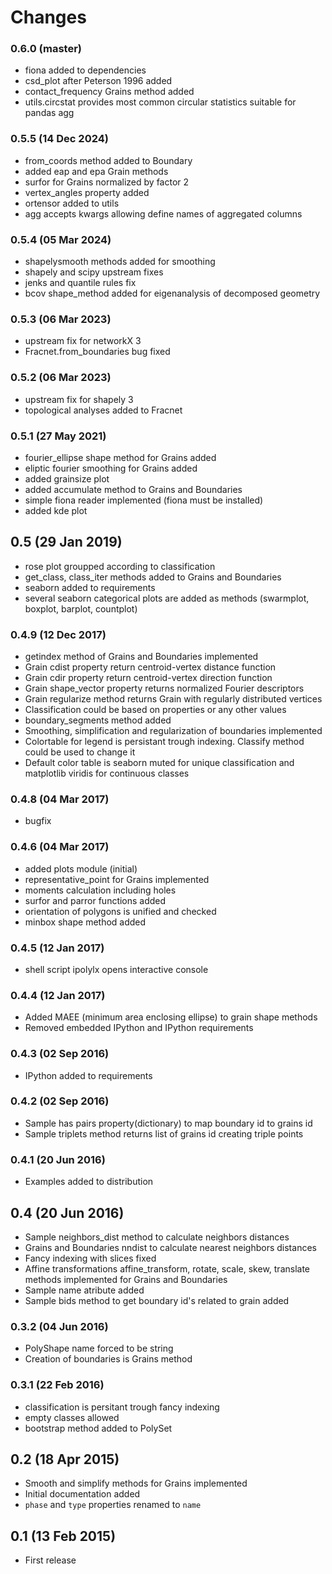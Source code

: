 # Changes

### 0.6.0 (master)
 * fiona added to dependencies
 * csd_plot after Peterson 1996 added
 * contact_frequency Grains method added
 * utils.circstat provides most common circular statistics
   suitable for pandas agg

### 0.5.5 (14 Dec 2024)
 * from_coords method added to Boundary
 * added eap and epa Grain methods
 * surfor for Grains normalized by factor 2
 * vertex_angles property added
 * ortensor added to utils
 * agg accepts kwargs allowing define names of aggregated columns

### 0.5.4 (05 Mar 2024)
 * shapelysmooth methods added for smoothing
 * shapely and scipy upstream fixes
 * jenks and quantile rules fix
 * bcov shape_method added for eigenanalysis of decomposed geometry

### 0.5.3 (06 Mar 2023)
 * upstream fix for networkX 3
 * Fracnet.from_boundaries bug fixed

### 0.5.2 (06 Mar 2023)

 * upstream fix for shapely 3
 * topological analyses added to Fracnet

### 0.5.1 (27 May 2021)

 * fourier_ellipse shape method for Grains added
 * eliptic fourier smoothing for Grains added
 * added grainsize plot
 * added accumulate method to Grains and Boundaries
 * simple fiona reader implemented (fiona must be installed)
 * added kde plot

## 0.5 (29 Jan 2019)

 * rose plot groupped according to classification
 * get_class, class_iter methods added to Grains and Boundaries
 * seaborn added to requirements
 * several seaborn categorical plots are added as methods
   (swarmplot, boxplot, barplot, countplot)

### 0.4.9 (12 Dec 2017)

* getindex method of Grains and Boundaries implemented
* Grain cdist property return centroid-vertex distance function
* Grain cdir property return centroid-vertex direction function
* Grain shape_vector property returns normalized Fourier descriptors
* Grain regularize method returns Grain with regularly distributed vertices
* Classification could be based on properties or any other values
* boundary_segments method added
* Smoothing, simplification and regularization of boundaries implemented
* Colortable for legend is persistant trough indexing. Classify method
  could be used to change it
* Default color table is seaborn muted for unique classification
  and matplotlib viridis for continuous classes

### 0.4.8 (04 Mar 2017)

* bugfix

### 0.4.6 (04 Mar 2017)

* added plots module (initial)
* representative_point for Grains implemented
* moments calculation including holes
* surfor and parror functions added
* orientation of polygons is unified and checked
* minbox shape method added

### 0.4.5 (12 Jan 2017)

* shell script ipolylx opens interactive console

### 0.4.4 (12 Jan 2017)

* Added MAEE (minimum area enclosing ellipse) to grain shape methods
* Removed embedded IPython and IPython requirements

### 0.4.3 (02 Sep 2016)

* IPython added to requirements

### 0.4.2 (02 Sep 2016)

* Sample has pairs property(dictionary) to map boundary id to grains id
* Sample triplets method returns list of grains id creating triple points

### 0.4.1 (20 Jun 2016)

* Examples added to distribution

## 0.4 (20 Jun 2016)

* Sample neighbors_dist method to calculate neighbors distances
* Grains and Boundaries nndist to calculate nearest neighbors distances
* Fancy indexing with slices fixed
* Affine transformations affine_transform, rotate, scale, skew, translate
  methods implemented for Grains and Boundaries
* Sample name atribute added
* Sample bids method to get boundary id's related to grain added

### 0.3.2 (04 Jun 2016)

* PolyShape name forced to be string
* Creation of boundaries is Grains method

### 0.3.1 (22 Feb 2016)

* classification is persitant trough fancy indexing
* empty classes allowed
* bootstrap method added to PolySet

## 0.2 (18 Apr 2015)

* Smooth and simplify methods for Grains implemented
* Initial documentation added
* `phase` and `type` properties renamed to `name`

## 0.1 (13 Feb 2015)

* First release

